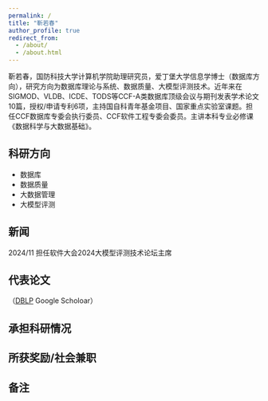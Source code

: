 ```yaml
---
permalink: /
title: "靳若春"
author_profile: true
redirect_from: 
  - /about/
  - /about.html
---
```


靳若春，国防科技大学计算机学院助理研究员，爱丁堡大学信息学博士（数据库方向），研究方向为数据库理论与系统、数据质量、大模型评测技术。近年来在SIGMOD、VLDB、ICDE、TODS等CCF-A类数据库顶级会议与期刊发表学术论文10篇，授权/申请专利6项，主持国自科青年基金项目、国家重点实验室课题。担任CCF数据库专委会执行委员、CCF软件工程专委会委员。主讲本科专业必修课《数据科学与大数据基础》。

科研方向
------
* 数据库
* 数据质量
* 大数据管理
* 大模型评测

新闻
------
2024/11 担任软件大会2024大模型评测技术论坛主席

代表论文
------
（[DBLP](https://dblp.uni-trier.de/pid/197/9561.html) Google Scholoar）

承担科研情况
------

所获奖励/社会兼职
------

备注
------

